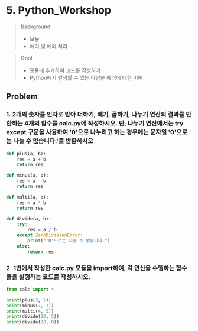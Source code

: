 # 5. Python_Workshop



> Background
>
> 	- 모듈
> 	- 에러 및 예외 처리



> Goal
>
> 	- 모듈에 추가하여 코드를 작성하기
> 	- Python에서 발생할 수 있는 다양한 에러에 대한 이해



## Problem

### 1. 2개의 숫자를 인자로 받아 더하기, 빼기, 곱하기, 나누기 연산의 결과를 반환하는 4개의 함수를 calc.py에 작성하시오. 단, 나누기 연산에서는 try except 구문을 사용하여 '0'으로 나누려고 하는 경우에는 문자열 '0'으로는 나눌 수  없습니다.'를 반환하시오



```python
def plus(a, b):
    res = a + b
    return res

def minus(a, b):
    res = a - b
    return res

def multi(a, b):
    res = a * b
    return res

def divide(a, b):
    try:
        res = a / b
    except ZeroDivisionError:
        print("'0'으로는 나눌 수 없습니다.")
    else:
        return res
```



### 2. 1번에서 작성한 calc.py 모듈을 import하여, 각 연산을 수행하는 함수들을 실행하는 코드를 작성하시오.

```python
from calc import *

print(plus(3, 5))
print(minus(7, 1))
print(multi(4, 5))
print(divide(20, 5))
print(divide(20, 0))
```

